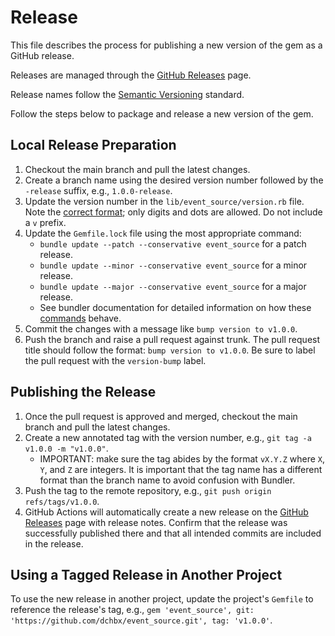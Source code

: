 # Release

This file describes the process for publishing a new version of the gem as a GitHub release.

Releases are managed through the [GitHub Releases](https://github.com/dchbx/event_source/releases) page.

Release names follow the [Semantic Versioning](https://semver.org/) standard.

Follow the steps below to package and release a new version of the gem.

## Local Release Preparation
1. Checkout the main branch and pull the latest changes.
2. Create a branch name using the desired version number followed by the `-release` suffix, e.g., `1.0.0-release`.
3. Update the version number in the `lib/event_source/version.rb` file. Note the [correct format](https://guides.rubygems.org/specification-reference/#version); only digits and dots are allowed. Do not include a `v` prefix.
4. Update the `Gemfile.lock` file using the most appropriate command:
    - `bundle update --patch --conservative event_source` for a patch release.
    - `bundle update --minor --conservative event_source` for a minor release.
    - `bundle update --major --conservative event_source` for a major release.
    - See bundler documentation for detailed information on how these [commands](https://bundler.io/v2.5/man/bundle-update.1.html) behave.
5. Commit the changes with a message like `bump version to v1.0.0`.
6. Push the branch and raise a pull request against trunk. The pull request title should follow the format: `bump version to v1.0.0`. Be sure to label the pull request with the `version-bump` label.


## Publishing the Release
1. Once the pull request is approved and merged, checkout the main branch and pull the latest changes.
2. Create a new annotated tag with the version number, e.g., `git tag -a v1.0.0 -m "v1.0.0"`.
    - IMPORTANT: make sure the tag abides by the format `vX.Y.Z` where `X`, `Y`, and `Z` are integers. It is important that the tag name has a different format than the branch name to avoid confusion with Bundler.
3. Push the tag to the remote repository, e.g., `git push origin refs/tags/v1.0.0`.
4. GitHub Actions will automatically create a new release on the [GitHub Releases](https://github.com/dchbx/event_source/releases) page with release notes. Confirm that the release was successfully published there and that all intended commits are included in the release.

## Using a Tagged Release in Another Project
To use the new release in another project, update the project's `Gemfile` to reference the release's tag, e.g., `gem 'event_source', git: 'https://github.com/dchbx/event_source.git', tag: 'v1.0.0'`.